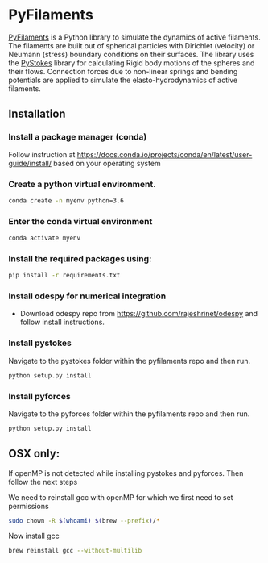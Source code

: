 # PyFilaments

[PyFilaments](https://github.com/deepakkrishnamurthy/PyFilaments) is a Python library to simulate the dynamics of active filaments. The filaments are built out of spherical particles with Dirichlet (velocity) or Neumann (stress) boundary conditions on their surfaces. The library uses the [PyStokes](https://gitlab.com/rajeshrinet/pystokes) library for calculating Rigid body motions of the spheres and their flows. Connection forces due to non-linear springs and bending potentials are applied to simulate the elasto-hydrodynamics of active filaments.  

## Installation

### Install a package manager (conda)
  Follow instruction at https://docs.conda.io/projects/conda/en/latest/user-guide/install/ based on your operating system
  
### Create a python virtual environment.
```bash
conda create -n myenv python=3.6
```
### Enter the conda virtual environment

```bash
conda activate myenv 
```
### Install the required packages using:

```bash
pip install -r requirements.txt
```
### Install odespy for numerical integration

- Download odespy repo from https://github.com/rajeshrinet/odespy and follow install instructions.

### Install pystokes

Navigate to the pystokes folder within the pyfilaments repo and then run.
```bash
python setup.py install
```
### Install pyforces

Navigate to the pyforces folder within the pyfilaments repo and then run.
```bash
python setup.py install
```

## OSX only: 
If openMP is not detected while installing pystokes and pyforces. Then follow the next steps

We need to reinstall gcc with openMP for which we first need to set permissions
```bash
sudo chown -R $(whoami) $(brew --prefix)/*
```
Now install gcc
```bash
brew reinstall gcc --without-multilib
```








